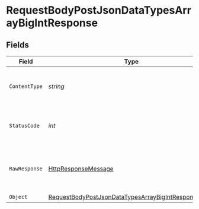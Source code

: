 # RequestBodyPostJsonDataTypesArrayBigIntResponse


## Fields

| Field                                                                                                                                 | Type                                                                                                                                  | Required                                                                                                                              | Description                                                                                                                           |
| ------------------------------------------------------------------------------------------------------------------------------------- | ------------------------------------------------------------------------------------------------------------------------------------- | ------------------------------------------------------------------------------------------------------------------------------------- | ------------------------------------------------------------------------------------------------------------------------------------- |
| `ContentType`                                                                                                                         | *string*                                                                                                                              | :heavy_check_mark:                                                                                                                    | HTTP response content type for this operation                                                                                         |
| `StatusCode`                                                                                                                          | *int*                                                                                                                                 | :heavy_check_mark:                                                                                                                    | HTTP response status code for this operation                                                                                          |
| `RawResponse`                                                                                                                         | [HttpResponseMessage](https://learn.microsoft.com/en-us/dotnet/api/system.net.http.httpresponsemessage?view=net-5.0)                  | :heavy_check_mark:                                                                                                                    | Raw HTTP response; suitable for custom response parsing                                                                               |
| `Object`                                                                                                                              | [RequestBodyPostJsonDataTypesArrayBigIntResponseBody](../../Models/Operations/RequestBodyPostJsonDataTypesArrayBigIntResponseBody.md) | :heavy_minus_sign:                                                                                                                    | OK                                                                                                                                    |